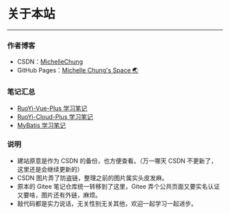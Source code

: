 # 关于本站
- - -
### 作者博客
- CSDN：[MichelleChung](https://blog.csdn.net/Michelle_Zhong?type=blog)<br>
- GitHub Pages：[Michelle Chung's Space 🌏](https://zhonglingyuxiu1028.github.io/zlyx-space/#/)

### 笔记汇总
- [RuoYi-Vue-Plus 学习笔记](ruoyi-vue-plus/home.md)
- [RuoYi-Cloud-Plus 学习笔记](ruoyi-cloud-plus/home.md)
- [MyBatis 学习笔记](mybatis/home.md)

### 说明
- 建站原意是作为 CSDN 的备份，也方便查看。（万一哪天 CSDN 不更新了，这里还是会继续更新的）
- CSDN 图片弄了防盗链，整理之前的图片属实头皮发麻。
- 原本的 Gitee 笔记仓库统一转移到了这里，Gitee 弄个公共页面又要实名认证又要啥，图片还有外链，麻烦。
- 敲代码都是实力说话，无关性别无关其他，欢迎一起学习一起进步。